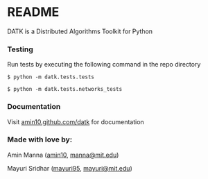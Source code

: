 # README

DATK is a Distributed Algorithms Toolkit for Python

### Testing

Run tests by executing the following command in the repo directory

    $ python -m datk.tests.tests

    $ python -m datk.tests.networks_tests

### Documentation

Visit [amin10.github.com/datk](http://amin10.github.com/datk) for documentation


### Made with love by:

Amin Manna ([amin10](http://github.com/amin10), [manna@mit.edu](mailto:manna@mit.edu))

Mayuri Sridhar ([mayuri95](http://github.com/mayuri95), [mayuri@mit.edu](mailto:mayuri@mit.edu))